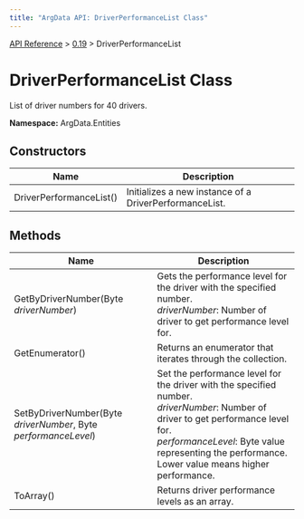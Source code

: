 ```yaml
---
title: "ArgData API: DriverPerformanceList Class"
---
```


[API Reference](/argdata/api) &gt; [0.19](/argdata/api/0.19) &gt; DriverPerformanceList

# DriverPerformanceList Class

List of driver numbers for 40 drivers.

**Namespace:** ArgData.Entities

## Constructors

<table class="table table-bordered table-striped ">
<thead>
  <tr>
    <th>Name</th>
    <th>Description</th>
  </tr>
</thead>
<tbody>
  <tr>
    <td>DriverPerformanceList()</td>
    <td>Initializes a new instance of a DriverPerformanceList.</td>
  </tr>
</tbody>
</table>


## Methods

<table class="table table-bordered table-striped ">
<thead>
  <tr>
    <th>Name</th>
    <th>Description</th>
  </tr>
</thead>
<tbody>
  <tr>
    <td>GetByDriverNumber(Byte <em>driverNumber</em>)</td>
    <td>Gets the performance level for the driver with the specified number.<br /><em>driverNumber</em>: Number of driver to get performance level for.<br /></td>
  </tr>
  <tr>
    <td>GetEnumerator()</td>
    <td>Returns an enumerator that iterates through the collection.</td>
  </tr>
  <tr>
    <td>SetByDriverNumber(Byte <em>driverNumber</em>, Byte <em>performanceLevel</em>)</td>
    <td>Set the performance level for the driver with the specified number.<br /><em>driverNumber</em>: Number of driver to get performance level for.<br /><em>performanceLevel</em>: Byte value representing the performance. Lower value means higher performance.<br /></td>
  </tr>
  <tr>
    <td>ToArray()</td>
    <td>Returns driver performance levels as an array.</td>
  </tr>
</tbody>
</table>


